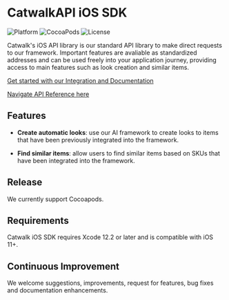 # CatwalkAPI iOS SDK
![Platform](https://img.shields.io/cocoapods/p/CatwalkAPI) ![CocoaPods](https://img.shields.io/cocoapods/v/CatwalkAPI?color=green) ![License](https://img.shields.io/cocoapods/l/CatwalkAPI)


Catwalk's iOS API library is our standard API library to make direct requests to our framework. Important features are avaliable as standardized addresses and can be used freely into your application journey, providing access to main features such as look creation and similar items.

[Get started with our Integration and Documentation](https://dash.readme.com/project/catwalk/v0.9/docs/apilibios)

[Navigate API Reference here](https://catwalk.readme.io/reference/requisitosapi)


## Features

- **Create automatic looks**: use our AI framework to create looks to items that have been previously integrated into the framework.


-  **Find similar items**: allow users to find similar items based on SKUs that have been integrated into the framework.


## Release

We currently support Cocoapods.

## Requirements

Catwalk iOS SDK requires Xcode 12.2 or later and is compatible with iOS 11+.

## Continuous Improvement

We welcome suggestions, improvements, request for features, bug fixes and documentation enhancements.
